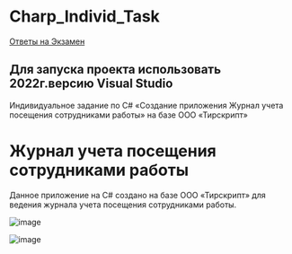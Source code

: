 # Charp_Individ_Task
<a href="https://github.com/424Nkita-Csharsfta4/Charp_Individ_Task/blob/main/List_education.md">Ответы на Экзамен</a>

<h2>Для запуска проекта использовать 2022г.версию Visual Studio</h2>
Индивидуальное задание по C# «Создание приложения Журнал учета посещения сотрудниками работы» на базе ООО «Тирскрипт»
<h1>Журнал учета посещения сотрудниками работы</h1>
<p>Данное приложение на C# создано на базе ООО «Тирскрипт» для ведения журнала учета посещения сотрудниками работы.</p>

![image](https://user-images.githubusercontent.com/103760832/236611969-19f947bd-70b6-44b9-8c7e-e4783ab14486.png)

![image](https://user-images.githubusercontent.com/103760832/236611986-c3b2562a-1984-448c-966c-8d2bcad52fa6.png)



